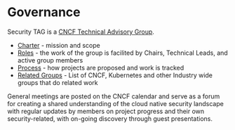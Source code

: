 # Governance

Security TAG is a [CNCF Technical Advisory Group](https://github.com/cncf/toc/tree/main/tags).

* [Charter](charter.md) - mission and scope
* [Roles](roles.md) - the work of the group is facilited by Chairs, Technical Leads, and active group members
* [Process](process.md) - how projects are proposed and work is tracked
* [Related Groups](./related-groups/README.md) - List of CNCF, Kubernetes and other Industry wide groups that do related work 

General meetings are posted on the CNCF calendar and serve as a forum for creating a shared understanding of the cloud native security landscape with regular updates by members on project progress and their own security-related, with on-going discovery through guest presentations.


